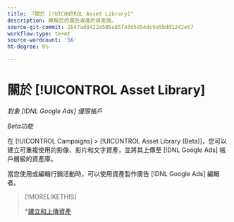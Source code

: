 ```yaml
---
title: 「關於 [!UICONTROL Asset Library]"
description: 瞭解您的廣告資產的資產庫。
source-git-commit: 2b47ad8422a505a85f43d5954dc9a5bdd1242e57
workflow-type: tm+mt
source-wordcount: '56'
ht-degree: 0%

---
```


# 關於 [!UICONTROL Asset Library]

<!-- Combine with "Create" page into one page? -->

*對象 [!DNL Google Ads] 僅限帳戶*

*Beta功能*

在 [!UICONTROL Campaigns] > [!UICONTROL Asset Library (Beta)]，您可以建立可重複使用的影像、影片和文字資產，並將其上傳至 [!DNL Google Ads] 帳戶層級的資產庫。

當您使用或編輯行銷活動時，可以使用資產製作廣告 [!DNL Google Ads] 編輯者。

>[!MORELIKETHIS]
>
>*[建立和上傳資產](/help/search-social-commerce/campaign-management/asset-library/asset-create.md)
